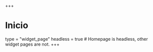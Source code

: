 +++
# Inicio
type = "widget_page"
headless = true  # Homepage is headless, other widget pages are not.
+++
